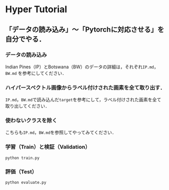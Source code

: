 # Hyper Tutorial

## 「データの読み込み」〜「Pytorchに対応させる」を自分でやる．
### データの読み込み

Indian Pines（IP）とBotswana（BW）のデータの詳細は，それぞれ`IP.md`，`BW.md`
を参考にしてください．

### ハイパースペクトル画像からラベル付けされた画素を全て取り出す．
`IP.md`，`BW.md`で読み込んだ`target`を参考にして，ラベル付けされた画素を全て取り出してください．

### 使わないクラスを除く
こちらも`IP.md`，`BW.md`を参照してやってみてください．

### 学習（Train）と検証（Validation）

```
python train.py
```

### 評価（Test）
```
python evaluate.py
```